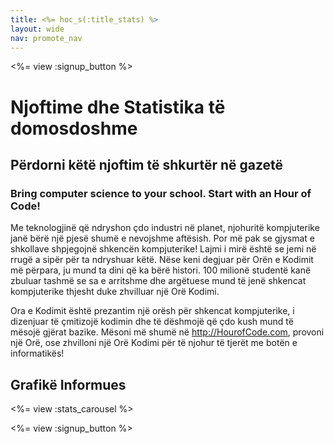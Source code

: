 ```yaml
---
title: <%= hoc_s(:title_stats) %>
layout: wide
nav: promote_nav
---
```



<a id="blurb"></a>

<%= view :signup_button %>

# Njoftime dhe Statistika të domosdoshme

## Përdorni këtë njoftim të shkurtër në gazetë

### Bring computer science to your school. Start with an Hour of Code!

Me teknologjinë që ndryshon çdo industri në planet, njohuritë kompjuterike janë bërë një pjesë shumë e nevojshme aftësish. Por më pak se gjysmat e shkollave shpjegojnë shkencën kompjuterike! Lajmi i mirë është se jemi në rrugë a sipër për ta ndryshuar këtë. Nëse keni degjuar për Orën e Kodimit më përpara, ju mund ta dini që ka bërë histori. 100 milionë studentë kanë zbuluar tashmë se sa e arritshme dhe argëtuese mund të jenë shkencat kompjuterike thjesht duke zhvilluar një Orë Kodimi.

Ora e Kodimit është prezantim një orësh për shkencat kompjuterike, i dizenjuar të çmitizojë kodimin dhe të dëshmojë që çdo kush mund të mësojë gjërat bazike. Mësoni më shumë në <http://HourofCode.com>, provoni një Orë, ose zhvilloni një Orë Kodimi për të njohur të tjerët me botën e informatikës!

<a id="infographics"></a>

## Grafikë Informues

<%= view :stats_carousel %>

<%= view :signup_button %>